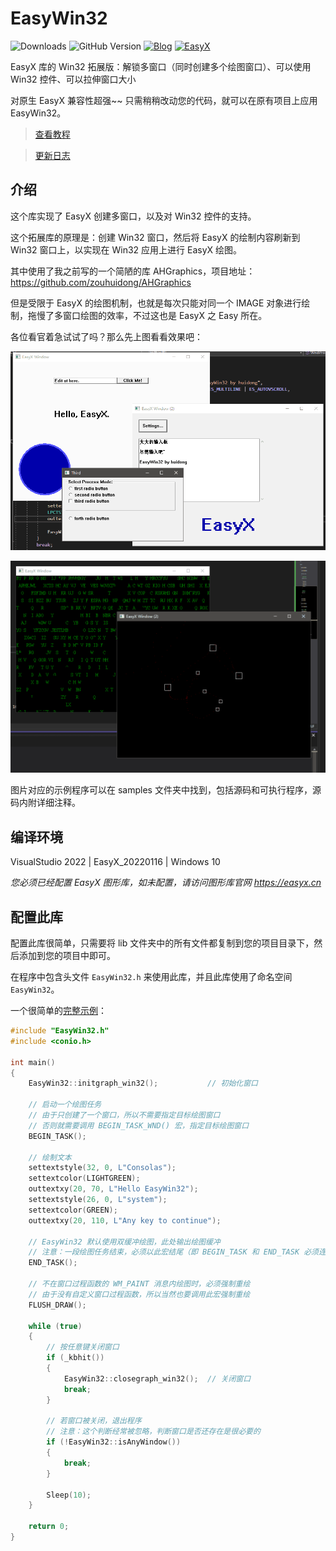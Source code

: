 # EasyWin32
![Downloads](https://img.shields.io/github/downloads/zouhuidong/EasyWin32/total)
![GitHub Version](https://img.shields.io/github/v/release/zouhuidong/EasyWin32)
[![Blog](https://img.shields.io/badge/blog-huidong.xyz-green.svg)](http://huidong.xyz)
[![EasyX](https://img.shields.io/badge/graphics-EasyX-orange.svg)](https://easyx.cn)

EasyX 库的 Win32 拓展版：解锁多窗口（同时创建多个绘图窗口）、可以使用 Win32 控件、可以拉伸窗口大小

对原生 EasyX 兼容性超强~~ 只需稍稍改动您的代码，就可以在原有项目上应用 EasyWin32。

> [查看教程](./Tutorial.md)

> [更新日志](./Changelog.md)

## 介绍

这个库实现了 EasyX 创建多窗口，以及对 Win32 控件的支持。

这个拓展库的原理是：创建 Win32 窗口，然后将 EasyX 的绘制内容刷新到 Win32 窗口上，以实现在 Win32 应用上进行 EasyX 绘图。

其中使用了我之前写的一个简陋的库 AHGraphics，项目地址：https://github.com/zouhuidong/AHGraphics

但是受限于 EasyX 的绘图机制，也就是每次只能对同一个 IMAGE 对象进行绘制，拖慢了多窗口绘图的效率，不过这也是 EasyX 之 Easy 所在。

各位看官着急试试了吗？那么先上图看看效果吧：

![示例图片](./screenshot/2.png)

![示例图片](./screenshot/3.png)

图片对应的示例程序可以在 samples 文件夹中找到，包括源码和可执行程序，源码内附详细注释。

## 编译环境

VisualStudio 2022 | EasyX_20220116 | Windows 10

*您必须已经配置 EasyX 图形库，如未配置，请访问图形库官网 https://easyx.cn*

## 配置此库

配置此库很简单，只需要将 lib 文件夹中的所有文件都复制到您的项目目录下，然后添加到您的项目中即可。

在程序中包含头文件 `EasyWin32.h` 来使用此库，并且此库使用了命名空间 `EasyWin32`。

一个很简单的[完整示例](./Samples/Start/main.cpp)：
```cpp
#include "EasyWin32.h"
#include <conio.h>

int main()
{
	EasyWin32::initgraph_win32();			// 初始化窗口

	// 启动一个绘图任务
	// 由于只创建了一个窗口，所以不需要指定目标绘图窗口
	// 否则就需要调用 BEGIN_TASK_WND() 宏，指定目标绘图窗口
	BEGIN_TASK();

	// 绘制文本
	settextstyle(32, 0, L"Consolas");
	settextcolor(LIGHTGREEN);
	outtextxy(20, 70, L"Hello EasyWin32");
	settextstyle(26, 0, L"system");
	settextcolor(GREEN);
	outtextxy(20, 110, L"Any key to continue");

	// EasyWin32 默认使用双缓冲绘图，此处输出绘图缓冲
	// 注意：一段绘图任务结束，必须以此宏结尾（即 BEGIN_TASK 和 END_TASK 必须连用）
	END_TASK();

	// 不在窗口过程函数的 WM_PAINT 消息内绘图时，必须强制重绘
	// 由于没有自定义窗口过程函数，所以当然也要调用此宏强制重绘
	FLUSH_DRAW();

	while (true)
	{
		// 按任意键关闭窗口
		if (_kbhit())
		{
			EasyWin32::closegraph_win32();	// 关闭窗口
			break;
		}

		// 若窗口被关闭，退出程序
		// 注意：这个判断经常被忽略，判断窗口是否还存在是很必要的
		if (!EasyWin32::isAnyWindow())
		{
			break;
		}

		Sleep(10);
	}

	return 0;
}

```
